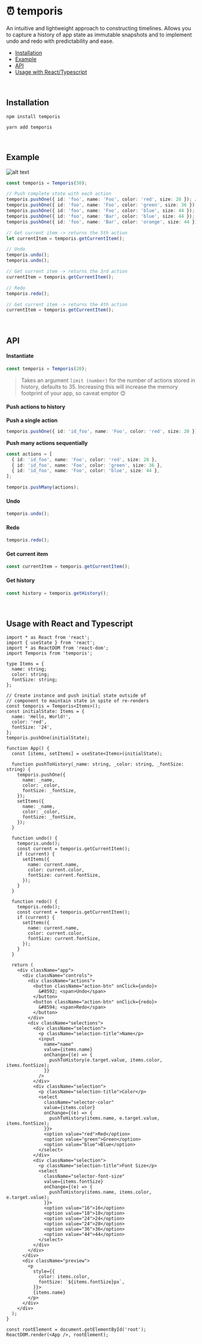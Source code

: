 # ⏰ temporis

An intuitive and lightweight approach to constructing timelines. Allows you to capture a history of app state as immutable snapshots and to implement undo and redo with predictability and ease.

- [Installation](#Installation)
- [Example](#Example)
- [API](#API)
- [Usage with React/Typescript](#Usage-with-React-and-Typescript)


<br />

## Installation
`npm install temporis`

`yarn add temporis`

<br />

## Example

![alt text](https://github.com/kevinnayar/temporis/blob/master/src/assets/undo-redo.gif?raw=true)

```ts
const temporis = Temporis(50);

// Push complete state with each action
temporis.pushOne({ id: 'foo', name: 'Foo', color: 'red', size: 28 }); // 1st
temporis.pushOne({ id: 'foo', name: 'Foo', color: 'green', size: 36 }); // 2nd
temporis.pushOne({ id: 'foo', name: 'Foo', color: 'blue', size: 44 }); // 3rd
temporis.pushOne({ id: 'foo', name: 'Bar', color: 'blue', size: 44 }); // 4th
temporis.pushOne({ id: 'foo', name: 'Bar', color: 'orange', size: 44 }); // 5th

// Get current item -> returns the 5th action
let currentItem = temporis.getCurrentItem(); 

// Undo
temporis.undo();
temporis.undo();

// Get current item -> returns the 3rd action
currentItem = temporis.getCurrentItem();

// Redo
temporis.redo();

// Get current item -> returns the 4th action
currentItem = temporis.getCurrentItem();
```

<br />

## API

#### Instantiate
```ts
const temporis = Temporis(20);
```
> Takes an argument `limit (number)` for the number of actions stored in history, defaults to 35. Increasing this will increase the memory footprint of your app, so caveat emptor 😊

#### Push actions to history
**Push a single action**
```ts
temporis.pushOne({ id: 'id_foo', name: 'Foo', color: 'red', size: 20 });
```

**Push many actions sequentially**
```ts
const actions = [
  { id: 'id_foo', name: 'Foo', color: 'red', size: 28 },
  { id: 'id_foo', name: 'Foo', color: 'green', size: 36 },
  { id: 'id_foo', name: 'Foo', color: 'blue', size: 44 },
];

temporis.pushMany(actions);
```

#### Undo
```ts
temporis.undo();
```

#### Redo
```ts
temporis.redo();
```

#### Get current item 
```ts
const currentItem = temporis.getCurrentItem();
```

#### Get history
```ts
const history = temporis.getHistory();
```

<br />

## Usage with React and Typescript
```tsx
import * as React from 'react';
import { useState } from 'react';
import * as ReactDOM from 'react-dom';
import Temporis from 'temporis';

type Items = {
  name: string;
  color: string;
  fontSize: string;
};

// Create instance and push initial state outside of
// component to maintain state in spite of re-renders
const temporis = Temporis<Items>();
const initialState: Items = {
  name: 'Hello, World!',
  color: 'red',
  fontSize: '24',
};
temporis.pushOne(initialState);

function App() {
  const [items, setItems] = useState<Items>(initialState);

  function pushToHistory(_name: string, _color: string, _fontSize: string) {
    temporis.pushOne({
      name: _name,
      color: _color,
      fontSize: _fontSize,
    });
    setItems({
      name: _name,
      color: _color,
      fontSize: _fontSize,
    });
  }

  function undo() {
    temporis.undo();
    const current = temporis.getCurrentItem();
    if (current) {
      setItems({
        name: current.name,
        color: current.color,
        fontSize: current.fontSize,
      });
    }
  }

  function redo() {
    temporis.redo();
    const current = temporis.getCurrentItem();
    if (current) {
      setItems({
        name: current.name,
        color: current.color,
        fontSize: current.fontSize,
      });
    }
  }

  return (
    <div className="app">
      <div className="controls">
        <div className="actions">
          <button className="action-btn" onClick={undo}>
            &#8592; <span>Undo</span>
          </button>
          <button className="action-btn" onClick={redo}>
            &#8594; <span>Redo</span>
          </button>
        </div>
        <div className="selections">
          <div className="selection">
            <p className="selection-title">Name</p>
            <input
              name="name"
              value={items.name}
              onChange={(e) => {
                pushToHistory(e.target.value, items.color, items.fontSize);
              }}
            />
          </div>
          <div className="selection">
            <p className="selection-title">Color</p>
            <select
              className="selector-color"
              value={items.color}
              onChange={(e) => {
                pushToHistory(items.name, e.target.value, items.fontSize);
              }}>
              <option value="red">Red</option>
              <option value="green">Green</option>
              <option value="blue">Blue</option>
            </select>
          </div>
          <div className="selection">
            <p className="selection-title">Font Size</p>
            <select
              className="selector-font-size"
              value={items.fontSize}
              onChange={(e) => {
                pushToHistory(items.name, items.color, e.target.value);
              }}>
              <option value="16">16</option>
              <option value="18">18</option>
              <option value="24">24</option>
              <option value="24">28</option>
              <option value="36">36</option>
              <option value="44">44</option>
            </select>
          </div>
        </div>
      </div>
      <div className="preview">
        <p
          style={{
            color: items.color,
            fontSize: `${items.fontSize}px`,
          }}>
          {items.name}
        </p>
      </div>
    </div>
  );
}

const rootElement = document.getElementById('root');
ReactDOM.render(<App />, rootElement);
```

